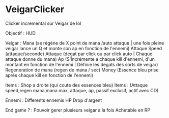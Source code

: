 # VeigarClicker
Clicker incremental sur Veigar de lol

Objectif : 
HUD

Veigar :
Mana (se régène de X point de mana /auto attaque | une fois pleine veigar lance un Q et monte son ap en fonction de l'ennemi)
Attaque Speed (attaque/seconde)
Attaque (degat par click ou par click auto | Chaque attaque donne du mana)
Ap (S'incrémente a chaque kill d'ennemi, d'un montant en fonction de l'ennemi | Définie les degats des sorts de veigar)
Regeneration de mana (regen de mana / sec)
Money (Essence bleu prise après chaque kill en fonction de l'ennemi)

Items : 
Shop a droite (qui coute des essences bleu)
	Items :
		(Attaque speed,regen mana,mana max, attaque, ap, passif exclusif, actif avec CD)

Ennemi :
Differents ennemis
HP
Drop d'argent

End game ? :
Pouvoir gerer plusieurs veigar à la fois
Achetable en RP


